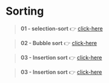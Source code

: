 # Sorting

> **01 - selection-sort** 👉 [click-here](./01.%20Selection%20sort.js)

>**02 - Bubble sort** 👉 [click-here](./02.%20bubble%20sort.js)


>**03 - Insertion sort** 👉 [click-here](./03.%20Insertion%20sort.js)


>**03 - Insertion sort** 👉 [click-here](./04.%20Merge%20sort.js)
